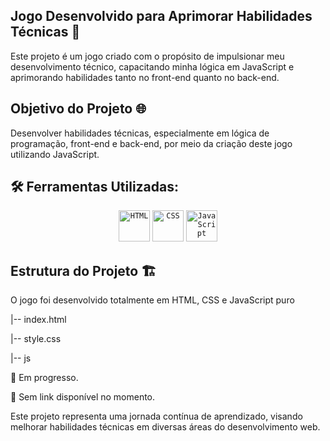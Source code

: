 ## Jogo Desenvolvido para Aprimorar Habilidades Técnicas 🚀
Este projeto é um jogo criado com o propósito de impulsionar meu desenvolvimento técnico, capacitando minha lógica em JavaScript e aprimorando habilidades tanto no front-end quanto no back-end.

## Objetivo do Projeto 🌐
Desenvolver habilidades técnicas, especialmente em lógica de programação, front-end e back-end, por meio da criação deste jogo utilizando JavaScript.

## 🛠 Ferramentas Utilizadas:
<div align="center">
	<code><img height="50" src="https://user-images.githubusercontent.com/25181517/192158954-f88b5814-d510-4564-b285-dff7d6400dad.png" alt="HTML" title="HTML" /></code>
	<code><img height="50" src="https://user-images.githubusercontent.com/25181517/183898674-75a4a1b1-f960-4ea9-abcb-637170a00a75.png" alt="CSS" title="CSS" /></code>
	<code><img height="50" src="https://user-images.githubusercontent.com/25181517/117447155-6a868a00-af3d-11eb-9cfe-245df15c9f3f.png" alt="JavaScript" title="JavaScript" /></code>
</div>


## Estrutura do Projeto 🏗️
O jogo foi desenvolvido totalmente em HTML, CSS e JavaScript puro

|-- index.html

|-- style.css

|-- js


📌 Em progresso.

🔗 Sem link disponível no momento.

Este projeto representa uma jornada contínua de aprendizado, visando melhorar habilidades técnicas em diversas áreas do desenvolvimento web.
